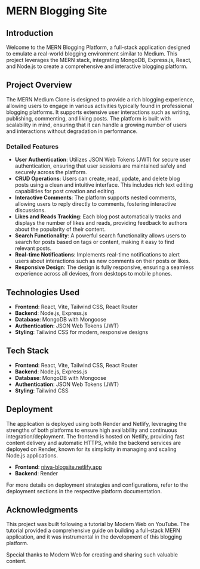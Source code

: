 # MERN Blogging Site

## Introduction
Welcome to the MERN Blogging Platform, a full-stack application designed to emulate a real-world blogging environment similar to Medium. This project leverages the MERN stack, integrating MongoDB, Express.js, React, and Node.js to create a comprehensive and interactive blogging platform.

## Project Overview
The MERN Medium Clone is designed to provide a rich blogging experience, allowing users to engage in various activities typically found in professional blogging platforms. It supports extensive user interactions such as writing, publishing, commenting, and liking posts. The platform is built with scalability in mind, ensuring that it can handle a growing number of users and interactions without degradation in performance.

### Detailed Features
- **User Authentication**: Utilizes JSON Web Tokens (JWT) for secure user authentication, ensuring that user sessions are maintained safely and securely across the platform.
- **CRUD Operations**: Users can create, read, update, and delete blog posts using a clean and intuitive interface. This includes rich text editing capabilities for post creation and editing.
- **Interactive Comments**: The platform supports nested comments, allowing users to reply directly to comments, fostering interactive discussions.
- **Likes and Reads Tracking**: Each blog post automatically tracks and displays the number of likes and reads, providing feedback to authors about the popularity of their content.
- **Search Functionality**: A powerful search functionality allows users to search for posts based on tags or content, making it easy to find relevant posts.
- **Real-time Notifications**: Implements real-time notifications to alert users about interactions such as new comments on their posts or likes.
- **Responsive Design**: The design is fully responsive, ensuring a seamless experience across all devices, from desktops to mobile phones.

## Technologies Used
- **Frontend**: React, Vite, Tailwind CSS, React Router
- **Backend**: Node.js, Express.js
- **Database**: MongoDB with Mongoose
- **Authentication**: JSON Web Tokens (JWT)
- **Styling**: Tailwind CSS for modern, responsive designs

## Tech Stack
- **Frontend**: React, Vite, Tailwind CSS, React Router
- **Backend**: Node.js, Express.js
- **Database**: MongoDB with Mongoose
- **Authentication**: JSON Web Tokens (JWT)
- **Styling**: Tailwind CSS

## Deployment
The application is deployed using both Render and Netlify, leveraging the strengths of both platforms to ensure high availability and continuous integration/deployment. The frontend is hosted on Netlify, providing fast content delivery and automatic HTTPS, while the backend services are deployed on Render, known for its simplicity in managing and scaling Node.js applications.

- **Frontend**: [niwa-blogsite.netlify.app](https://niwa-blogsite.netlify.app/)
- **Backend**: Render

For more details on deployment strategies and configurations, refer to the deployment sections in the respective platform documentation.

## Acknowledgments

This project was built following a tutorial by Modern Web on YouTube. The tutorial provided a comprehensive guide on building a full-stack MERN application, and it was instrumental in the development of this blogging platform.

Special thanks to Modern Web for creating and sharing such valuable content.
